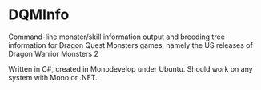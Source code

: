 # DQMInfo
Command-line monster/skill information output and breeding tree information for Dragon Quest Monsters games, namely the US releases of Dragon Warrior Monsters 2

Written in C#, created in Monodevelop under Ubuntu. Should work on any system with Mono or .NET.
